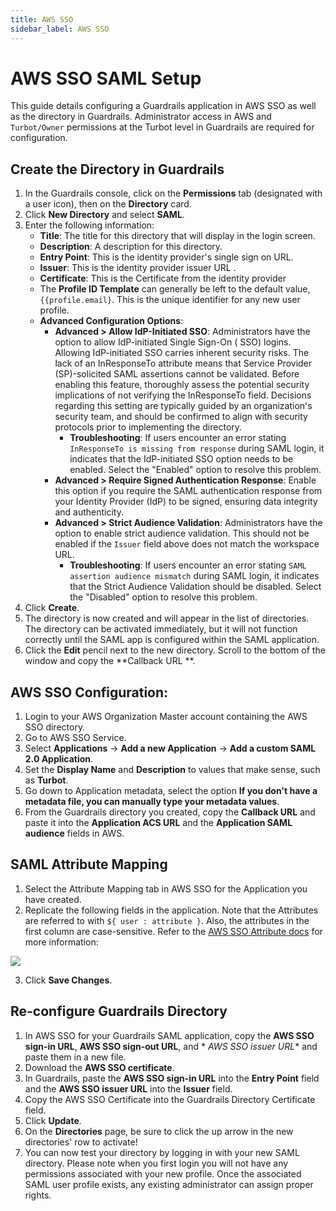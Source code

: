```yaml
---
title: AWS SSO
sidebar_label: AWS SSO
---
```


# AWS SSO SAML Setup

This guide details configuring a Guardrails application in AWS SSO as well as the directory in Guardrails. Administrator
access in AWS and `Turbot/Owner` permissions at the Turbot level in Guardrails are required for configuration.

## Create the Directory in Guardrails

1. In the Guardrails console, click on the **Permissions** tab (designated with a user icon),
   then on the **Directory** card.
2. Click **New Directory** and select **SAML**.
3. Enter the following information:
    - **Title**: The title for this directory that will display in the login screen.
    - **Description**: A description for this directory.
    - **Entry Point**: This is the identity provider's single sign on URL.
    - **Issuer**: This is the identity provider issuer URL .
    - **Certificate**: This is the Certificate from the identity provider
    - The **Profile ID Template** can generally be left to the default value, `{{profile.email}`. This is the unique
      identifier for any new user profile.
    - **Advanced Configuration Options**:
        - **Advanced > Allow IdP-Initiated SSO**: Administrators have the option to allow IdP-initiated Single Sign-On (
          SSO)
          logins.
          Allowing IdP-initiated SSO carries inherent security risks. The lack of an InResponseTo attribute means that
          Service Provider (SP)-solicited SAML assertions cannot be validated.
          Before enabling this feature, thoroughly assess the potential security implications of not verifying the
          InResponseTo field. Decisions regarding this setting are typically guided by an organization's security team,
          and
          should be confirmed to align with security protocols prior to implementing the directory.
            - **Troubleshooting**: If users encounter an error stating `InResponseTo is missing from response` during
              SAML
              login, it indicates that the IdP-initiated SSO option needs to be enabled. Select the "Enabled" option to
              resolve this problem.
        - **Advanced > Require Signed Authentication Response**: Enable this option if you require the SAML
          authentication response from your Identity Provider (IdP) to be signed, ensuring data integrity and
          authenticity. 
        - **Advanced > Strict Audience Validation**: Administrators have the
          option to enable strict audience validation. This should not be enabled
          if the `Issuer` field above does not match the workspace URL.
            - **Troubleshooting**: If users encounter an error stating `SAML assertion audience mismatch` during SAML
              login, it indicates that the Strict Audience Validation should be disabled. Select the "Disabled" option
              to
              resolve this problem.
4. Click **Create**.
5. The directory is now created and will appear in the list of directories. The directory can be activated immediately,
   but it will not function correctly until the SAML app is configured within the SAML application.
6. Click the **Edit** pencil next to the new directory. Scroll to the bottom of the window and copy the **Callback URL
   **.

## AWS SSO Configuration:

1. Login to your AWS Organization Master account containing the AWS SSO directory.
2. Go to AWS SSO Service.
3. Select **Applications** &rarr; **Add a new Application**  &rarr; **Add a custom SAML 2.0 Application**.
4. Set the **Display Name** and **Description** to values that make sense, such as **Turbot**.
5. Go down to Application metadata, select the option **If you don't have a metadata file, you can manually type your
   metadata values**.
6. From the Guardrails directory you created, copy the **Callback URL** and paste it into the **Application ACS URL**
   and the **Application SAML audience** fields in AWS.

## SAML Attribute Mapping

1. Select the Attribute Mapping tab in AWS SSO for the Application you have created.
2. Replicate the following fields in the application. Note that the Attributes are referred to
   with `${ user : attribute }`. Also, the attributes in the first column are case-sensitive. Refer to
   the [AWS SSO Attribute docs](https://docs.aws.amazon.com/singlesignon/latest/userguide/attributemappingsconcept.html)
   for more information:

![](/images/docs/guardrails/attributes.png)

3. Click **Save Changes**.

## Re-configure Guardrails Directory

1. In AWS SSO for your Guardrails SAML application, copy the **AWS SSO sign-in URL**, **AWS SSO sign-out URL**, and *
   *AWS SSO issuer URL** and paste them in a new file.
2. Download the **AWS SSO certificate**.
3. In Guardrails, paste the **AWS SSO sign-in URL** into the **Entry Point** field and the **AWS SSO issuer URL** into
   the **Issuer** field.
4. Copy the AWS SSO Certificate into the Guardrails Directory Certificate field.
5. Click **Update**.
6. On the **Directories** page, be sure to click the up arrow in the new directories' row to activate!
7. You can now test your directory by logging in with your new SAML directory. Please note when you first login you will
   not have any permissions associated with your new profile. Once the associated SAML user profile exists, any existing
   administrator can assign proper rights.
